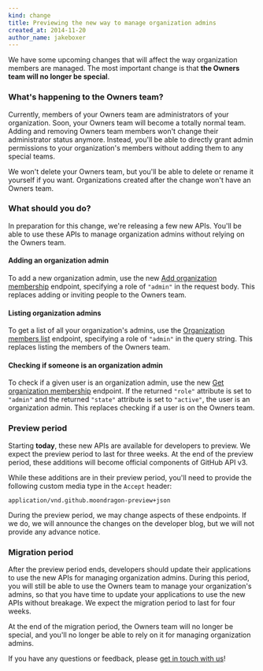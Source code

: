 ```yaml
---
kind: change
title: Previewing the new way to manage organization admins
created_at: 2014-11-20
author_name: jakeboxer
---
```

We have some upcoming changes that will affect the way organization members are managed. The most important change is that **the Owners team will no longer be special**.

### What's happening to the Owners team?

Currently, members of your Owners team are administrators of your organization. Soon, your Owners team will become a totally normal team. Adding and removing Owners team members won't change their administrator status anymore. Instead, you'll be able to directly grant admin permissions to your organization's members without adding them to any special teams.

We won't delete your Owners team, but you'll be able to delete or rename it yourself if you want. Organizations created after the change won't have an Owners team.

### What should you do?

In preparation for this change, we're releasing a few new APIs. You'll be able to use these APIs to manage organization admins without relying on the Owners team.

#### Adding an organization admin

To add a new organization admin, use the new [Add organization membership][add-org-membership] endpoint, specifying a role of `"admin"` in the request body. This replaces adding or inviting people to the Owners team.

#### Listing organization admins

To get a list of all your organization's admins, use the [Organization members list][list-org-members] endpoint, specifying a role of `"admin"` in the query string. This replaces listing the members of the Owners team.

#### Checking if someone is an organization admin

To check if a given user is an organization admin, use the new [Get organization membership][get-org-membership] endpoint. If the returned `"role"` attribute is set to `"admin"` and the returned `"state"` attribute is set to `"active"`, the user is an organization admin. This replaces checking if a user is on the Owners team.

### Preview period

Starting **today**, these new APIs are available for developers to preview. We expect the preview period to last for three weeks. At the end of the preview period, these additions will become official components of GitHub API v3.

While these additions are in their preview period, you'll need to provide the following custom media type in the `Accept` header:

    application/vnd.github.moondragon-preview+json

During the preview period, we may change aspects of these endpoints. If we do, we will announce the changes on the developer blog, but we will not provide any advance notice.

### Migration period

After the preview period ends, developers should update their applications to use the new APIs for managing organization admins. During this period, you will still be able to use the Owners team to manage your organization's admins, so that you have time to update your applications to use the new APIs without breakage. We expect the migration period to last for four weeks.

At the end of the migration period, the Owners team will no longer be special, and you'll no longer be able to rely on it for managing organization admins.

If you have any questions or feedback, please [get in touch with us][contact]!

[contact]: https://github.com/contact?form[subject]=Organization+Admin+Pre-release+Preview
[add-org-membership]: /v3/orgs/members/#add-or-update-organization-membership
[list-org-members]: /v3/orgs/members/#members-list
[get-org-membership]: /v3/orgs/members/#get-organization-membership
